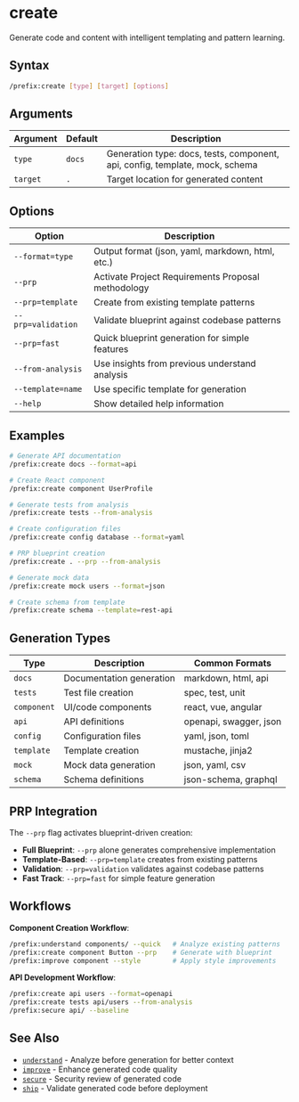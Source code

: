 # create

Generate code and content with intelligent templating and pattern learning.

## Syntax

```bash
/prefix:create [type] [target] [options]
```

## Arguments

| Argument | Default | Description |
|----------|---------|-------------|
| `type` | `docs` | Generation type: docs, tests, component, api, config, template, mock, schema |
| `target` | `.` | Target location for generated content |

## Options

| Option | Description |
|--------|-------------|
| `--format=type` | Output format (json, yaml, markdown, html, etc.) |
| `--prp` | Activate Project Requirements Proposal methodology |
| `--prp=template` | Create from existing template patterns |
| `--prp=validation` | Validate blueprint against codebase patterns |
| `--prp=fast` | Quick blueprint generation for simple features |
| `--from-analysis` | Use insights from previous understand analysis |
| `--template=name` | Use specific template for generation |
| `--help` | Show detailed help information |

## Examples

```bash
# Generate API documentation
/prefix:create docs --format=api

# Create React component
/prefix:create component UserProfile

# Generate tests from analysis
/prefix:create tests --from-analysis

# Create configuration files
/prefix:create config database --format=yaml

# PRP blueprint creation
/prefix:create . --prp --from-analysis

# Generate mock data
/prefix:create mock users --format=json

# Create schema from template
/prefix:create schema --template=rest-api
```

## Generation Types

| Type | Description | Common Formats |
|------|-------------|----------------|
| `docs` | Documentation generation | markdown, html, api |
| `tests` | Test file creation | spec, test, unit |
| `component` | UI/code components | react, vue, angular |
| `api` | API definitions | openapi, swagger, json |
| `config` | Configuration files | yaml, json, toml |
| `template` | Template creation | mustache, jinja2 |
| `mock` | Mock data generation | json, yaml, csv |
| `schema` | Schema definitions | json-schema, graphql |

## PRP Integration

The `--prp` flag activates blueprint-driven creation:

- **Full Blueprint**: `--prp` alone generates comprehensive implementation
- **Template-Based**: `--prp=template` creates from existing patterns
- **Validation**: `--prp=validation` validates against codebase patterns
- **Fast Track**: `--prp=fast` for simple feature generation

## Workflows

**Component Creation Workflow**:

```bash
/prefix:understand components/ --quick   # Analyze existing patterns
/prefix:create component Button --prp    # Generate with blueprint
/prefix:improve component --style        # Apply style improvements
```

**API Development Workflow**:

```bash
/prefix:create api users --format=openapi
/prefix:create tests api/users --from-analysis
/prefix:secure api/ --baseline
```

## See Also

- [`understand`](understand.md) - Analyze before generation for better context
- [`improve`](improve.md) - Enhance generated code quality
- [`secure`](secure.md) - Security review of generated code
- [`ship`](ship.md) - Validate generated code before deployment
